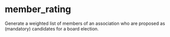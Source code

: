 # member_rating
Generate a weighted list of members of an association who are proposed as (mandatory) candidates for a board election.
